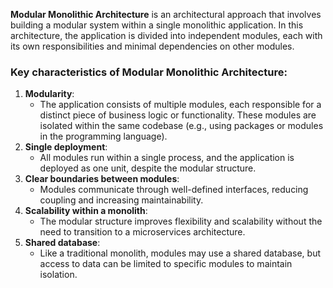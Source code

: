 **Modular Monolithic Architecture** is an architectural approach that involves building a modular system within a single monolithic application. In this architecture, the application is divided into independent modules, each with its own responsibilities and minimal dependencies on other modules.

### Key characteristics of Modular Monolithic Architecture:

1. **Modularity**:
    - The application consists of multiple modules, each responsible for a distinct piece of business logic or functionality. These modules are isolated within the same codebase (e.g., using packages or modules in the programming language).
2. **Single deployment**:
    - All modules run within a single process, and the application is deployed as one unit, despite the modular structure.
3. **Clear boundaries between modules**:
    - Modules communicate through well-defined interfaces, reducing coupling and increasing maintainability.
4. **Scalability within a monolith**:
    - The modular structure improves flexibility and scalability without the need to transition to a microservices architecture.
5. **Shared database**:
    - Like a traditional monolith, modules may use a shared database, but access to data can be limited to specific modules to maintain isolation.